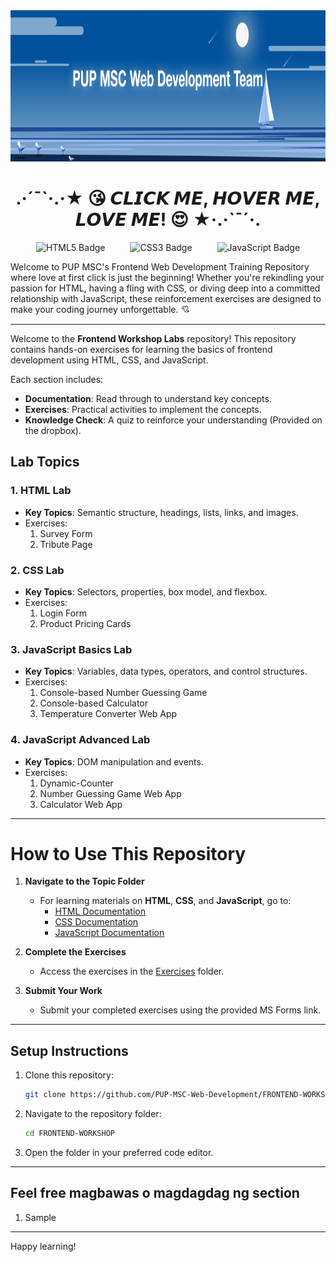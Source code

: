 <div align="center">
  <img src="Assets/banner.png" alt="Project Banner" width="100%" height="242">
  <h1>
    .·´¯`·.·★ 😘 𝘾𝙇𝙄𝘾𝙆 𝙈𝙀, 𝙃𝙊𝙑𝙀𝙍 𝙈𝙀, 𝙇𝙊𝙑𝙀 𝙈𝙀! 😍 ★·.·`¯´·.
  </h1>
  <div style="display: flex; justify-content: center; gap: 40px; align-items: center;">
    <img src="https://img.shields.io/badge/html5-%23E34F26.svg?style=for-the-badge&logo=html5&logoColor=white" alt="HTML5 Badge">
    <img src="https://img.shields.io/badge/css3-%231572B6.svg?style=for-the-badge&logo=css3&logoColor=white" alt="CSS3 Badge">
    <img src="https://img.shields.io/badge/javascript-%23323330.svg?style=for-the-badge&logo=javascript&logoColor=%23F7DF1E" alt="JavaScript Badge">
  </div>
</div>

Welcome to PUP MSC's Frontend Web Development Training Repository where love at first click is just the beginning! Whether you're rekindling your passion for HTML, having a fling with CSS, or diving deep into a committed relationship with JavaScript, these reinforcement exercises are designed to make your coding journey unforgettable. 💘

________________

Welcome to the **Frontend Workshop Labs** repository! This repository contains hands-on exercises for learning the basics of frontend development using HTML, CSS, and JavaScript.

Each section includes:
- **Documentation**: Read through to understand key concepts.
- **Exercises**: Practical activities to implement the concepts.
- **Knowledge Check**: A quiz to reinforce your understanding (Provided on the dropbox).

## Lab Topics

### 1. HTML Lab
- **Key Topics**: Semantic structure, headings, lists, links, and images.
- Exercises:
  1. Survey Form
  2. Tribute Page

### 2. CSS Lab
- **Key Topics**: Selectors, properties, box model, and flexbox.
- Exercises:
  1. Login Form
  2. Product Pricing Cards

### 3. JavaScript Basics Lab
- **Key Topics**: Variables, data types, operators, and control structures.
- Exercises:
  1. Console-based Number Guessing Game
  2. Console-based Calculator
  3. Temperature Converter Web App

### 4. JavaScript Advanced Lab
- **Key Topics**: DOM manipulation and events.
- Exercises:
  1. Dynamic-Counter 
  2. Number Guessing Game Web App
  3. Calculator Web App

---

# How to Use This Repository  

1. **Navigate to the Topic Folder**  
   - For learning materials on **HTML**, **CSS**, and **JavaScript**, go to:  
     - [HTML Documentation](Documentations/HTML/)  
     - [CSS Documentation](Documentations/CSS/)  
     - [JavaScript Documentation](Documentations/JavaScript/)  

2. **Complete the Exercises**  
   - Access the exercises in the [Exercises](Exercises/) folder.  

3. **Submit Your Work**  
   - Submit your completed exercises using the provided MS Forms link.  

---

## Setup Instructions

1. Clone this repository:
   ```bash
   git clone https://github.com/PUP-MSC-Web-Development/FRONTEND-WORKSHOP
   ```
2. Navigate to the repository folder:
   ```bash
   cd FRONTEND-WORKSHOP
   ```
3. Open the folder in your preferred code editor.

---


## Feel free magbawas o magdagdag ng section
1. Sample

---

Happy learning!


